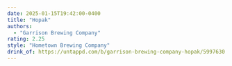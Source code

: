 ```yaml
---
date: 2025-01-15T19:42:00-0400
title: "Hopak"
authors:
  - "Garrison Brewing Company"
rating: 2.25
style: "Hometown Brewing Company"
drink_of: https://untappd.com/b/garrison-brewing-company-hopak/5997630
---
```

